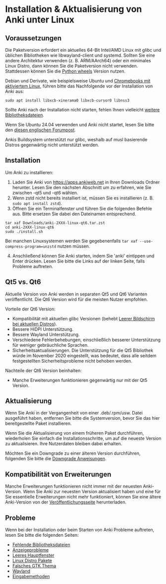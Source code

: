 # Installation & Aktualisierung von Anki unter Linux

<!-- toc -->

## Voraussetzungen

Die Paketversion erfordert ein aktuelles 64-Bit Intel/AMD Linux mit glibc und
üblichen Bibliotheken wie libwayland-client und systemd. Sollten Sie eine andere
Architektur verwenden (z. B. ARM/AArch64) oder ein minimales Linux Distro, dann
können Sie die Paketversion nicht verwenden. Stattdessen können Sie die
[Python wheels](https://betas.ankiweb.net/#via-pypipip) Version nutzen.

Debian und Derivate, wie beispielsweise Ubuntu und
[Chromebooks mit aktiviertem Linux](https://support.google.com/chromebook/answer/9145439?),
führen bitte das Nachfolgende vor der Installation von Anki aus:

```shell
sudo apt install libxcb-xinerama0 libxcb-cursor0 libnss3
```

Sollte Anki nach der Installation nicht starten, fehlen Ihnen vielleicht
[weitere Bibliotheksdateien](./missing-libraries.md).

Wenn Sie Ubuntu 24.04 verwenden und Anki nicht startet, lesen Sie bitte den
[diesen englischen Forumpost](https://forums.ankiweb.net/t/issues-running-on-ubuntu-24-04/40974).

Ankis Buildsystem unterstützt nur glibc, weshalb auf musl basierende Distros
gegenwärtig nicht unterstützt werden.

## Installation

Um Anki zu installieren:

1. Laden Sie Anki von <https://apps.ankiweb.net> in Ihren Downloads Ordner
   herunter. Lesen Sie den nächsten Abschnitt um zu erfahren, wie Sie zwischen
   -qt5 und -qt6 wählen.
2. Wenn zstd nicht bereits installiert ist, müssen Sie es installieren
   (z. B. `sudo apt install zstd`).
3. Öffnen Sie ein Terminalfenster und führen Sie die folgenden Befehle aus.
   Bitte ersetzen Sie dabei den Dateinamen entsprechend.

```shell
tar xaf Downloads/anki-2XXX-linux-qt6.tar.zst
cd anki-2XXX-linux-qt6
sudo ./install.sh
```

Bei manchen Linuxsystemen werden Sie gegebenenfalls
`tar xaf --use-compress-program=unzstd` nutzen müssen.

4. Anschließend können Sie Anki starten, indem Sie 'anki' eintippen und Enter
   drücken. Lesen Sie bitte die Links auf der linken Seite, falls Probleme
   auftreten.

## Qt5 vs. Qt6

Aktuelle Version von Anki werden in separaten Qt5 und Qt6 Varianten
veröffentlicht. Die Qt6 Version wird für die meisten Nutzer empfohlen.

Vorteile der Qt6 Version:

- Kompatibilität mit aktuellen glibc Versionen (behebt [Leerer Bildschirm bei
  aktuellen Distros](./blank-window.md)).
- Bessere HiDPI Unterstützung.
- Bessere Wayland Unterstützung.
- Verschiedene Fehlerbehebungen, einschließlich besserer Unterstützung für
  weniger gebräuchliche Sprachen.
- Sicherheitsaktualisierungen. Die Unterstützung für die Qt5 Bibliothek würde im
  November 2020 eingestellt, was bedeutet, dass alle seitdem festgestellten
  Sicherheitsprobleme nicht behoben werden.

Nachteile der Qt6 Version beinhalten:

- Manche Erweiterungen funktionieren gegenwärtig nur mit der Qt5 Version.

## Aktualisierung

Wenn Sie Anki in der Vergangenheit von einer .deb/.rpm/usw. Datei ausgeführt
haben, entfernen Sie bitte die Systemversion, bevor Sie das hier bereitgestellte
Paket installieren.

Wenn Sie die Aktualisierung von einem früheren Paket durchführen, wiederholen
Sie einfach die Installationsschritte, um auf die neueste Version zu
aktualisieren. Ihre Nutzerdaten bleiben dabei erhalten.

Möchten Sie ein Downgrade zu einer älteren Version durchführen, folgenden Sie
bitte die [Downgrade Anweisungen](http://changes.ankiweb.net).


## Kompatibilität von Erweiterungen

Manche Erweiterungen funktionieren nicht immer mit der neuesten Anki-Version.
Wenn Sie Anki zur neuesten Version aktualisiert haben und eine für Sie
essentielle Erweiterungen nicht mehr funktioniert, können Sie eine ältere
Anki-Version von der [Veröffentlichungsseite](https://github.com/ankitects/anki/releases)
herunterladen.

## Probleme

Wenn bei der Installation oder beim Starten von Anki Probleme auftreten, lesen
Sie bitte die folgenden Seiten:

- [Fehlende Bibliotheksdateien](missing-libraries.md)
- [Anzeigeprobleme](display-issues.md)
- [Leeres Hauptfenster](blank-window.md)
- [Linux Distro Pakete](distro-packages.md)
- [Falsches GTK Thema](gtk-theme.md)
- [Wayland](wayland.md)
- [Eingabemethoden](input-methods.md)
